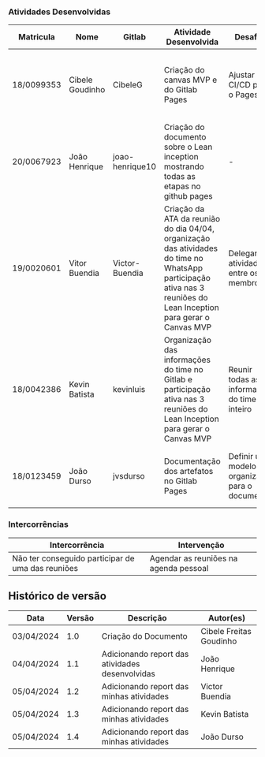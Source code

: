 ### Atividades Desenvolvidas


| Matricula | Nome | Gitlab | Atividade Desenvolvida | Desafios | Soluções |
|-----------|------|--------|------------------------|----------|----------|
| 18/0099353 | Cibele Goudinho | CibeleG | Criação do canvas MVP e do Gitlab Pages | Ajustar o CI/CD para o Pages | Conversar os outros integrantes do grupo e olhar a documentação do GitLab |
| 20/0067923 | João Henrique | joao-henrique10 | Criação do documento sobre o Lean inception mostrando todas as etapas no github pages | - | - |
|19/0020601 | Vitor Buendia | Victor-Buendia | Criação da ATA da reunião do dia 04/04, organização das atividades do time no WhatsApp participação ativa nas 3 reuniões do Lean Inception para gerar o Canvas MVP | Delegar atividades entre os membros | Organizar as atividades e acompanhar o andamento delas pós delegação |
|18/0042386 | Kevin Batista | kevinluis | Organização das informações do time no Gitlab e participação ativa nas 3 reuniões do Lean Inception para gerar o Canvas MVP  | Reunir todas as informações do time inteiro | Planilha que centralizou todas essas informações para  preencher no gitlab |
|18/0123459 | João Durso | jvsdurso | Documentação dos artefatos no Gitlab Pages | Definir um modelo de organização para o documento | Perguntei ao professor como seria a organização ideal na visão dele |


### Intercorrências


| Intercorrência | Intervenção |
|----------------|-------------|
| Não ter conseguido participar de uma das reuniões | Agendar as reuniões na agenda pessoal |

## Histórico de versão
| Data | Versão | Descrição | Autor(es) |
| ---- | ---- | ---- | ---- |
| 03/04/2024 | 1.0 | Criação do Documento | Cibele Freitas Goudinho |
| 04/04/2024 | 1.1 | Adicionando report das atividades desenvolvidas | João Henrique |
| 05/04/2024 | 1.2 | Adicionando report das minhas atividades | Victor Buendia |
| 05/04/2024 | 1.3 | Adicionando report das minhas atividades | Kevin Batista |
| 05/04/2024 | 1.4 | Adicionando report das minhas atividades | João Durso |